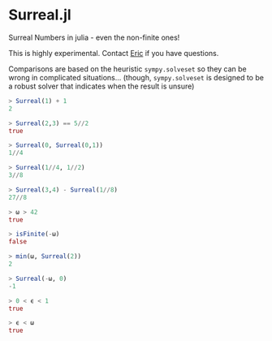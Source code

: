 # Surreal.jl
Surreal Numbers in julia - even the non-finite ones!

This is highly experimental. Contact [Eric](https://github.com/Agapanthus) if you have questions.


Comparisons are based on the heuristic `sympy.solveset` so they can be wrong in complicated situations... (though, `sympy.solveset` is designed to be a robust solver that indicates when the result is unsure)

```julia
> Surreal(1) + 1
2

> Surreal(2,3) == 5//2
true

> Surreal(0, Surreal(0,1))
1//4

> Surreal(1//4, 1//2)
3//8

> Surreal(3,4) - Surreal(1//8)
27//8

> ω > 42
true

> isFinite(-ω)
false

> min(ω, Surreal(2))
2

> Surreal(-ω, 0)
-1

> 0 < ϵ < 1
true

> ϵ < ω
true


```